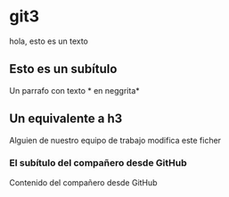 # git3

hola, esto es un texto

## Esto es un subítulo

Un parrafo con texto * en neggrita*

## Un equivalente a h3

Alguien de nuestro equipo de trabajo modifica este ficher

### El subítulo del compañero desde GitHub

Contenido del compañero desde GitHub
